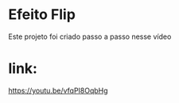 # Efeito Flip 

Este projeto foi criado passo a passo nesse vídeo

# link:
https://youtu.be/vfqPI8OqbHg




